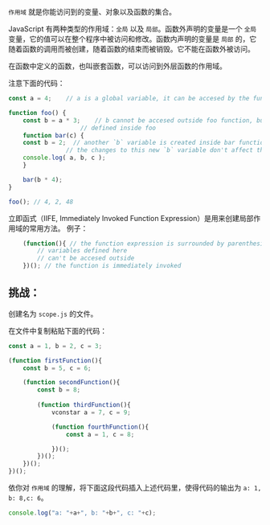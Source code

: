 `作用域` 就是你能访问到的变量、对象以及函数的集合。

JavaScript 有两种类型的作用域：`全局` 以及 `局部`。函数外声明的变量是一个 `全局` 变量，它的值可以在整个程序中被访问和修改。函数内声明的变量是 `局部` 的，它随着函数的调用而被创建，随着函数的结束而被销毁。它不能在函数外被访问。

在函数中定义的函数，也叫嵌套函数，可以访问到外层函数的作用域。

注意下面的代码：

```js
const a = 4;	// a is a global variable, it can be accesed by the functions below

function foo() {
	const b = a * 3;	// b cannot be accesed outside foo function, but can be accesed by functions
					// defined inside foo
	function bar(c) {
	const b = 2;  // another `b` variable is created inside bar function scope
				// the changes to this new `b` variable don't affect the old `b` variable
	console.log( a, b, c );
	}

	bar(b * 4);
}

foo(); // 4, 2, 48
```
立即函式（IIFE, Immediately Invoked Function Expression）是用来创建局部作用域的常用方法。
例子：
```js
	(function(){ // the function expression is surrounded by parenthesis
		// variables defined here
		// can't be accesed outside
	})(); // the function is immediately invoked
```
## 挑战：

创建名为 `scope.js` 的文件。

在文件中复制粘贴下面的代码：
```js
const a = 1, b = 2, c = 3;

(function firstFunction(){
	const b = 5, c = 6;

	(function secondFunction(){
		const b = 8;
		
		(function thirdFunction(){
			vconstar a = 7, c = 9;

			(function fourthFunction(){
				const a = 1, c = 8;

			})();
		})();
	})();
})();
```

依你对 `作用域` 的理解，将下面这段代码插入上述代码里，使得代码的输出为 `a: 1, b: 8,c: 6`。
```js
console.log("a: "+a+", b: "+b+", c: "+c);
```

